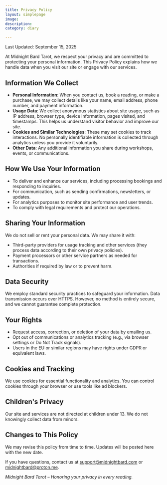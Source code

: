 ```yaml
--- 
title: Privacy Policy
layout: simplepage
image: 
description:  
category: diary

---
```



Last Updated: September 15, 2025

At Midnight Bard Tarot, we respect your privacy and are committed to protecting your personal information. This Privacy Policy explains how we handle data when you visit our site or engage with our services.

## Information We Collect
- **Personal Information**: When you contact us, book a reading, or make a purchase, we may collect details like your name, email address, phone number, and payment information.
- **Usage Data**: We collect anonymous statistics about site usage, such as IP address, browser type, device information, pages visited, and timestamps. This helps us understand visitor behavior and improve our site.
- **Cookies and Similar Technologies**: These may set cookies to track interactions. No personally identifiable information is collected through analytics unless you provide it voluntarily.
- **Other Data**: Any additional information you share during workshops, events, or communications.

## How We Use Your Information
- To deliver and enhance our services, including processing bookings and responding to inquiries.
- For communication, such as sending confirmations, newsletters, or updates.
- For analytics purposes to monitor site performance and user trends.
- To comply with legal requirements and protect our operations.

## Sharing Your Information
We do not sell or rent your personal data. We may share it with:
- Third-party providers for usage tracking and other services (they process data according to their own privacy policies).
- Payment processors or other service partners as needed for transactions.
- Authorities if required by law or to prevent harm.

## Data Security
We employ standard security practices to safeguard your information. Data transmission occurs over HTTPS. However, no method is entirely secure, and we cannot guarantee complete protection.

## Your Rights
- Request access, correction, or deletion of your data by emailing us.
- Opt out of communications or analytics tracking (e.g., via browser settings or Do Not Track signals).
- Users in the EU or similar regions may have rights under GDPR or equivalent laws.

## Cookies and Tracking
We use cookies for essential functionality and analytics. You can control cookies through your browser or use tools like ad blockers.

## Children's Privacy
Our site and services are not directed at children under 13. We do not knowingly collect data from minors.

## Changes to This Policy
We may revise this policy from time to time. Updates will be posted here with the new date.

If you have questions, contact us at support@midnightbard.com or midnightbard@proton.me.

*Midnight Bard Tarot – Honoring your privacy in every reading.*